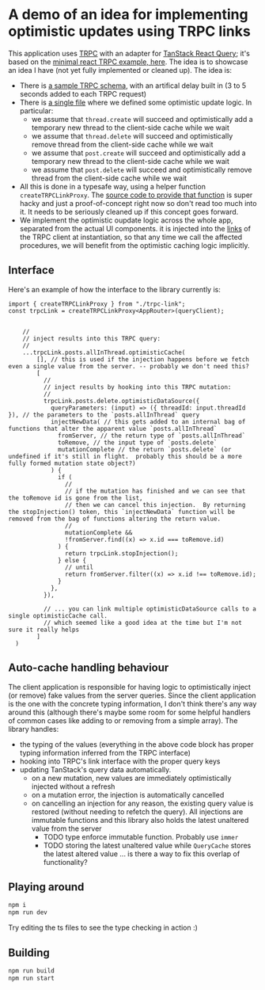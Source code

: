 # A demo of an idea for implementing optimistic updates using TRPC links

This application uses [TRPC](https://trpc.io/) with an adapter for [TanStack React Query](https://tanstack.com/query/latest/docs/framework/react/overview); it's based on the [minimal react TRPC example, here](https://github.com/trpc/trpc/tree/main/examples/minimal-react).  The idea is to showcase an idea I have (not yet fully implemented or cleaned up).  The idea is:
- There is [a sample TRPC schema](server/index.ts), with an artifical delay built in (3 to 5 seconds added to each TRPC request)
- There is [a single file](client/src/optimistic-updates.ts) where we defined some optimistic update logic.  In particular:
  - we assume that `thread.create` will succeed and optimistically add a temporary new thread to the client-side cache while we wait
  - we assume that `thread.delete` will succeed and optimistically remove thread from the client-side cache while we wait
  - we assume that `post.create` will succeed and optimistically add a temporary new thread to the client-side cache while we wait
  - we assume that `post.delete` will succeed and optimistically remove thread from the client-side cache while we wait
- All this is done in a typesafe way, using a helper function `createTRPCLinkProxy`.  The [source code to provide that function](client/src/trpc-link.ts) is super hacky and just a proof-of-concept right now so don't read too much into it.  It needs to be seriously cleaned up if this concept goes forward.
- We implement the optimistic oupdate logic across the whole app, separated from the actual UI components.  it is injected into the [links](https://trpc.io/docs/client/links) of the TRPC client at instantiation, so that any time we call the affected procedures, we will benefit from the optimistic caching logic implicitly.


## Interface
Here's an example of how the interface to the library currently is:
```
import { createTRPCLinkProxy } from "./trpc-link";
const trpcLink = createTRPCLinkProxy<AppRouter>(queryClient);


    //
    // inject results into this TRPC query:
    //
    ...trpcLink.posts.allInThread.optimisticCache(
        [], // this is used if the injection happens before we fetch even a single value from the server. -- probably we don't need this?
        [
          //
          // inject results by hooking into this TRPC mutation:
          //
          trpcLink.posts.delete.optimisticDataSource({
            queryParameters: (input) => ({ threadId: input.threadId }), // the parameters to the `posts.allInThread` query
            injectNewData( // this gets added to an internal bag of functions that alter the apparent value `posts.allInThread`
              fromServer, // the return type of `posts.allInThread`
              toRemove, // the input type of `posts.delete`
              mutationComplete // the return `posts.delete` (or undefined if it's still in flight.  probably this should be a more fully formed mutation state object?)
            ) {
              if (
                //
                // if the mutation has finished and we can see that the toRemove id is gone from the list,
                // then we can cancel this injection.  By returning the stopInjection() token, this `injectNewData` function will be removed from the bag of functions altering the return value.
                //
                mutationComplete &&
                !fromServer.find((x) => x.id === toRemove.id)
              ) {
                return trpcLink.stopInjection();
              } else {
                // until 
                return fromServer.filter((x) => x.id !== toRemove.id);
              }
            },
          }),

          // ... you can link multiple optimisticDataSource calls to a single optimisticCache call.
          // which seemed like a good idea at the time but I'm not sure it really helps
        ]
  )
```

## Auto-cache handling behaviour
The client application is responsible for having logic to optimistically inject (or remove) fake values from the server queries.  Since the client application is the one with the concrete typing information, I don't think there's any way around this (although there's maybe some room for some helpful handlers of common cases like adding to or removing from a simple array).  The library handles:
- the typing of the values (everything in the above code block has proper typing information inferred from the TRPC interface)
- hooking into TRPC's link interface with the proper query keys
- updating TanStack's query data automatically.
  - on a new mutation, new values are immediately optimistically injected without a refresh
  - on a mutation error, the injection is automatically cancelled
  - on cancelling an injection for any reason, the existing query value is restored (without needing to refetch the query).  All injections are immutable functions and this library also holds the latest unaltered value from the server
    - TODO type enforce immutable function.  Probably use `immer`
    - TODO storing the latest unaltered value while `QueryCache` stores the latest altered value ... is there a way to fix this overlap of functionality?


## Playing around

```bash
npm i
npm run dev
```

Try editing the ts files to see the type checking in action :)

## Building

```bash
npm run build
npm run start
```

